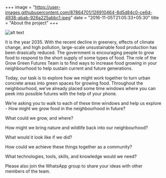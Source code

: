 +++
image = "https://user-images.githubusercontent.com/87864701/126910464-8d5d84c0-ce6d-4938-abab-926a225abbc1.jpeg"
date = "2016-11-05T21:05:33+05:30"
title = "About the project"
+++

![alt text][logo]

[logo]: https://user-images.githubusercontent.com/87864701/127939809-9d29bfe2-7c0c-4efe-8ec8-4c8a196c7e00.png "About Image"

It is the year 2035. With the recent decline in greenery, effects of climate change, and high pollution, large-scale unsustainable food production has been drasically reduced. The government is encouraging people to grow food to respond to the short supply of some types of food. The role of the Grow Green Futures Team is to  find ways to increase food growing in your neighbourhood to help sustain current and future generations.

Today, our task is to explore how we might work together to turn urban concrete areas into green spaces for growing food. Throughout the neighbourhood, we’ve already placed some time windows where you can peek into possible futures with the help of your phone.

We’re asking you to walk to each of these time windows and help us explore - How might we grow food in the neighbourhood in future? 

What could we grow, and where? 

How might we bring nature and wildlife back into our neighbourhood? 

What would it look like if we did?

How could we achieve these things together as a community?

What technologies, tools, skills, and knowledge would we need?

Please also join the WhatsApp group to share your ideas with other members of the team.
